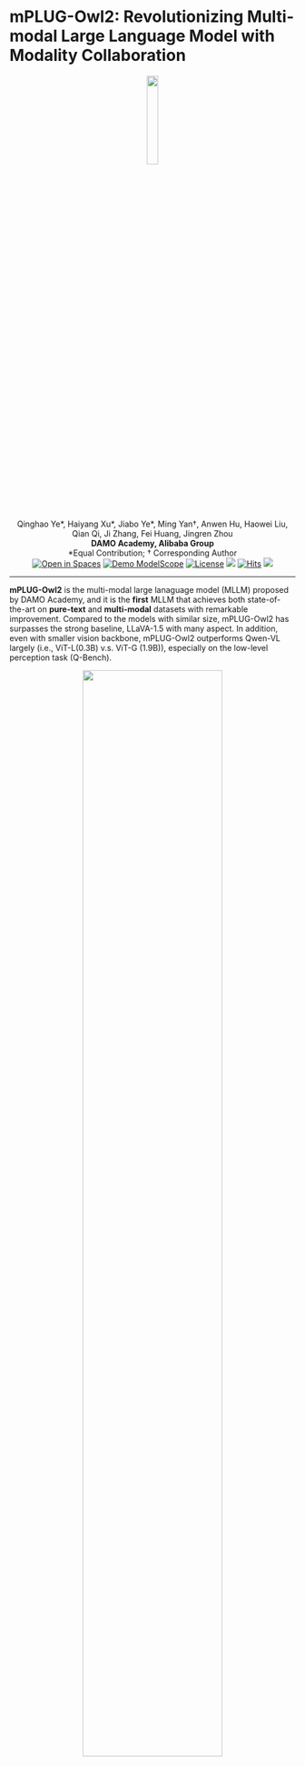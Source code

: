 <div style="display: flex; align-items: center;">
  <h1>mPLUG-Owl2: Revolutionizing Multi-modal Large Language Model with Modality Collaboration</h1>
</div>

<div align="center">
<img src="assets/mplug_owl2_logo.png" width="20%">
</div>

<div align="center">
Qinghao Ye*, Haiyang Xu*, Jiabo Ye*, Ming Yan†, Anwen Hu, Haowei Liu, Qian Qi, Ji Zhang, Fei Huang, Jingren Zhou
</div>
<div align="center">
<strong>DAMO Academy, Alibaba Group</strong>
</div>
<div align="center">
*Equal Contribution; † Corresponding Author
</div>


<div align="center">
    <a href="https://huggingface.co/spaces/MAGAer13/mPLUG-Owl2"><img src="https://huggingface.co/datasets/huggingface/badges/raw/main/open-in-hf-spaces-sm-dark.svg" alt="Open in Spaces"></a>
    <a href="https://modelscope.cn/studios/damo/mPLUG-Owl2/summary"><img src="assets/Demo-ModelScope-brightgreen.svg" alt="Demo ModelScope"></a>
    <a href="https://github.com/X-PLUG/mPLUG-Owl/blob/main/LICENSE"><img src="assets/LICENSE-Apache%20License-blue.svg" alt="License"></a>
    <a href="http://arxiv.org/abs/2311.04257"><img src="assets/Paper-Arxiv-orange.svg" ></a>
    <a href="https://hits.seeyoufarm.com"><img src="https://hits.seeyoufarm.com/api/count/incr/badge.svg?url=https%3A%2F%2Fgithub.com%2FX-PLUG%2FmPLUG-Owl&count_bg=%23E97EBA&title_bg=%23555555&icon=&icon_color=%23E7E7E7&title=visitors&edge_flat=false" alt="Hits"></a>
    <a href="https://twitter.com/qinghao_ye24089"><img src='assets/-twitter-blue.svg'></a>
</div>

---
**mPLUG-Owl2** is the multi-modal large lanaguage model (MLLM) proposed by DAMO Academy, and it is the **first** MLLM that achieves both state-of-the-art on **pure-text** and **multi-modal** datasets with remarkable improvement. Compared to the models with similar size, mPLUG-Owl2 has surpasses the strong baseline, LLaVA-1.5 with many aspect. In addition, even with smaller vision backbone, mPLUG-Owl2 outperforms Qwen-VL largely (i.e., ViT-L(0.3B) v.s. ViT-G (1.9B)), especially on the low-level perception task (Q-Bench).
<div align="center">
<img src="./assets/mplug_owl2_radar.png"  width="70%">
</div>

## News and Updates
* ```2024.02.01``` 🔥🔥🔥 We relaese **mPLUG-Owl2.1**, a Chinese enhanced version of mPLUG-Owl2. The weight is available at [HuggingFace](https://huggingface.co/Mizukiluke/mplug_owl_2_1).
* ```2023.11.08``` 🔥🔥🔥 We relaese **mPLUG-Owl2** on both modelscope and Huggingface. The paper will be released soon for more details about the model, including training details and model performance.


## Performance
### General Vision-Language Benchmark Performance
<table>
<thead>
  <tr>
    <th rowspan="3"></th>
    <th rowspan="3">Method</th>
    <th rowspan="3">#Params</th>
    <th colspan="2">Image Caption</th>
    <th colspan="3">General VQA</th>
    <th colspan="3">General VQA (Zero-shot)</th>
  </tr>
  <tr>
    <th rowspan="2">COCO</th>
    <th rowspan="2">Flickr30K (Zero-shot)</th>
    <th rowspan="2">VQAv2</th>
    <th rowspan="2">OKVQA</th>
    <th rowspan="2">GQA</th>
    <th rowspan="2">VizWizQA</th>
    <th rowspan="2">TextVQA</th>
    <th rowspan="2">SciQA (IMG)</th>
  </tr>
  <tr>
  </tr>
</thead>
<tbody>
  <tr>
    <td rowspan="9">Generalists</td>
    <td>BLIP-2</td>
    <td>8.2B</td>
    <td>-</td>
    <td>74.9</td>
    <td>65.0</td>
    <td>45.9</td>
    <td>41.0</td>
    <td>19.6</td>
    <td>42.5</td>
    <td>61.0</td>
  </tr>
  <tr>
    <td>InstructBLIP</td>
    <td>8.2B</td>
    <td>102.2</td>
    <td>82.4</td>
    <td>-</td>
    <td>-</td>
    <td>49.2</td>
    <td>34.5</td>
    <td>50.1*</td>
    <td>60.5</td>
  </tr>
  <tr>
    <td>Unified-IO-XL</td>
    <td>2.9B</td>
    <td>122.3</td>
    <td>-</td>
    <td>77.9</td>
    <td>54.0</td>
    <td>-</td>
    <td>57.4**</td>
    <td>-</td>
    <td>-</td>
  </tr>
  <tr>
    <td>PaLM-E-12B</td>
    <td>12B</td>
    <td>135.0</td>
    <td>-</td>
    <td>76.2</td>
    <td>55.5</td>
    <td>-</td>
    <td>-</td>
    <td>-</td>
    <td>-</td>
  </tr>
  <tr>
    <td>Shikra</td>
    <td>7.2B</td>
    <td>117.5</td>
    <td>73.9</td>
    <td>77.4</td>
    <td>47.2</td>
    <td>-</td>
    <td>-</td>
    <td>-</td>
    <td>-</td>
  </tr>
  <tr>
    <td>LLaVA-1.5</td>
    <td>7.2B</td>
    <td>-</td>
    <td>-</td>
    <td>78.5</td>
    <td>-</td>
    <td><b>62.0</b></td>
    <td>50.0</td>
    <td>46.1/58.2*</td>
    <td>66.8</td>
  </tr>
  <tr>
    <td>Qwen-VL-Chat</td>
    <td>9.6B</td>
    <td>131.9</td>
    <td>81.0</td>
    <td>78.2</td>
    <td>56.6</td>
    <td>57.5</td>
    <td>38.9</td>
    <td>61.5**</td>
    <td>68.2</td>
  </tr>
  <tr>
    <td><b>mPLUG-Owl2</b></td>
    <td><b>8.2B</b></td>
    <td>137.3</td>
    <td>85.1</td>
    <td>79.4</td>
    <td>57.7</td>
    <td>56.1</td>
    <td>54.5</td>
    <td>54.3/58.2*</td>
    <td>68.7</td>
  </tr>
  <tr>
    <td><b>mPLUG-Owl2.1</b></td>
    <td><b>9.8B</b></td>
    <td><b>135.3</b></td>
    <td><b>78.5</b></td>
    <td><b>79.9</b></td>
    <td><b>58.1</b></td>
    <td>60.3</td>
    <td><b>61.82</b></td>
    <td><b>57.4</b></td>
    <td><b>72.3</b></td>
  </tr>
</tbody>
</table>

- `*` stands for using OCR pipeline input
- `**` denotes the model has trained on the dataset instead of zero-shot setting.
- For zero-shot image captioning, **mPLUG-Owl2** achieves the **SOTA** on Flickr30K.
- For general VQA, **mPLUG-Owl2** achieves the **SOTA** under the same generalist LVLM scale settings. Especially, **without OCR pipeline input and fine-tuning** on TextVQA, mPLUG-Owl2 has achieves remarkable performance and surpasses LLaVA-1.5 by **8.2** point.



### MLLM Benchmark (Zero-shot)
<table>
<thead>
  <tr>
    <th>Method</th>
    <th>Vision Encoder</th>
    <th>Language Model</th>
    <th>MME</th>
    <th>MMBench</th>
    <th>MM-Vet</th>
    <th>SEED-Bench</th>
    <th>Q-Bench</th>
  </tr>
</thead>
<tbody>
  <tr>
    <td>BLIP-2</td>
    <td>ViT-g (1.3B)</td>
    <td>Vicuna (7B)</td>
    <td>1293.84</td>
    <td>-</td>
    <td>22.4</td>
    <td>46.4</td>
    <td>-</td>
  </tr>
  <tr>
    <td>MiniGPT-4</td>
    <td>ViT-g (1.3B)</td>
    <td>Vicuna (7B)</td>
    <td>581.67</td>
    <td>23.0</td>
    <td>22.1</td>
    <td>42.8</td>
    <td>-</td>
  </tr>
  <tr>
    <td>LLaVA</td>
    <td>ViT-L (0.3B)</td>
    <td>Vicuna (7B)</td>
    <td>502.82</td>
    <td>36.2</td>
    <td>28.1</td>
    <td>33.5</td>
    <td>54.7</td>
  </tr>
  <tr>
    <td>mPLUG-Owl</td>
    <td>ViT-L (0.3B)</td>
    <td>LLaMA (7B)</td>
    <td>967.34</td>
    <td>46.6</td>
    <td>-</td>
    <td>34.0</td>
    <td>58.9</td>
  </tr>
  <tr>
    <td>InstructBLIP</td>
    <td>ViT-g (1.3B)</td>
    <td>Vicuna (7B)</td>
    <td>1212.82</td>
    <td>36.0</td>
    <td>26.2</td>
    <td>53.4</td>
    <td>55.8</td>
  </tr>
  <tr>
    <td>LLaMA-Adapter-v2</td>
    <td>ViT-L (0.3B)</td>
    <td>LLaMA (7B)</td>
    <td>1328.40</td>
    <td>39.5</td>
    <td>31.4</td>
    <td>32.7</td>
    <td>58.1</td>
  </tr>
  <tr>
    <td>Otter</td>
    <td>ViT-L (0.3B)</td>
    <td>LLaMA (7B)</td>
    <td>1292.26</td>
    <td>48.3</td>
    <td>24.6</td>
    <td>32.9</td>
    <td>47.2</td>
  </tr>
  <tr>
    <td>Qwen-VL-Chat</td>
    <td>ViT-G (1.9B)</td>
    <td>Qwen (7B)</td>
    <td>1487.58</td>
    <td>60.6</td>
    <td>-</td>
    <td>58.2</td>
    <td>61.6</td>
  </tr>
  <tr>
    <td>LLaVA-1.5</td>
    <td>ViT-L (0.3B)</td>
    <td>Vicuna (7B)</td>
    <td>1510.70</td>
    <td>73.7</td>
    <td>30.5</td>
    <td>58.6</td>
    <td>60.7</td>
  </tr>
  <tr>
    <td><b>mPLUG-Owl2</b></td>
    <td><b>ViT-L (0.3B)</b></td>
    <td><b>LLaMA (7B)</b></td>
    <td>1450.19</td>
    <td>64.5</td>
    <td>36.2</td>
    <td>57.8</td>
    <td>62.9</td>
  </tr>
  <tr>
    <td><b>mPLUG-Owl2.1</b></td>
    <td><b>ViT-G (1.9B)</b></td>
    <td><b>Qwen (7B)</b></td>
    <td><b>1545</b></td>
    <td><b>64.5</b></td>
    <td><b>39.0</b></td>
    <td><b>60.8</b></td>
    <td><b>64.7</b></td>
  </tr>
</tbody>
</table>

### Text Benchmarks
<table>
<thead>
  <tr>
    <th>Method</th>
    <th>MMLU</th>
    <th>BBH</th>
    <th>AGIEval</th>
    <th>ARC-c</th>
    <th>ARC-e</th>
  </tr>
</thead>
<tbody>
  <tr>
    <td>LLaMA-2</td>
    <td>46.8</td>
    <td>38.2</td>
    <td>21.8</td>
    <td>40.3</td>
    <td>56.1</td>
  </tr>
  <tr>
    <td>WizardLM</td>
    <td>38.1</td>
    <td>34.7</td>
    <td>23.2</td>
    <td>47.5</td>
    <td>59.6</td>
  </tr>
  <tr>
    <td>LLaMA-2-Chat</td>
    <td>46.2</td>
    <td>35.6</td>
    <td>28.5</td>
    <td>54.9</td>
    <td>71.6</td>
  </tr>
  <tr>
    <td>Vicuna-v1.5</td>
    <td>51.1</td>
    <td>41.2</td>
    <td>21.2</td>
    <td>56.6</td>
    <td>72.8</td>
  </tr>
  <tr>
    <td><b>mPLUG-Owl2</b></td>
    <td><b>53.4</b></td>
    <td><b>45.0</b></td>
    <td><b>32.7</b></td>
    <td><b>65.8</b></td>
    <td><b>79.9</b></td>
</tbody>
</table>

## Checkpoints
### Huggingface Model Hub
|Model|Phase|Download link|
|-|-|-|
|mPLUG-Owl2 | Pre-training|-|
|mPLUG-Owl2 |Instruction tuning|[Download link](https://huggingface.co/MAGAer13/mplug-owl2-llama2-7b)|
|mPLUG-Owl2.1 |Instruction tuning|[Download link](https://huggingface.co/Mizukiluke/mplug_owl_2_1)|

### Modelscope Model Hub
|Model|Phase|Download link|
|-|-|-|
|mPLUG-Owl2 | Pre-training|-|
|mPLUG-Owl2 | Instruction tuning|[Download link](https://www.modelscope.cn/models/damo/mPLUG-Owl2)|

*Note:* There might be some variation of the performance due to the conversion of the checkpoint. We do our model's training on [Megatron framework](https://github.com/NVIDIA/Megatron-LM/) with Model Parallism (MP=2) by parallalizing vision transformer, visual abstractor, and LLM, which is more efficient than using DeepSpeed Zero-3.

## Usage
### Install
1. Clone this repository and navigate to mPLUG-Owl2 folder
```bash
git clone https://github.com/X-PLUG/mPLUG-Owl.git
cd mPLUG-Owl/mPLUG-Owl2
```

2. Install Package
```Shell
conda create -n mplug_owl2 python=3.10 -y
conda activate mplug_owl2
pip install --upgrade pip
pip install -e .
```

3. Install additional packages for training cases
```
pip install -e ".[train]"
pip install flash-attn --no-build-isolation
```

### Quick Start Code
```python
import torch
from PIL import Image
from transformers import TextStreamer

from mplug_owl2.constants import IMAGE_TOKEN_INDEX, DEFAULT_IMAGE_TOKEN
from mplug_owl2.conversation import conv_templates, SeparatorStyle
from mplug_owl2.model.builder import load_pretrained_model
from mplug_owl2.mm_utils import process_images, tokenizer_image_token, get_model_name_from_path, KeywordsStoppingCriteria

image_file = '' # Image Path
model_path = 'MAGAer13/mplug-owl2-llama2-7b'
query = "Describe the image."

model_name = get_model_name_from_path(model_path)
tokenizer, model, image_processor, context_len = load_pretrained_model(model_path, None, model_name, load_8bit=False, load_4bit=False, device="cuda")

conv = conv_templates["mplug_owl2"].copy()
roles = conv.roles

image = Image.open(image_file).convert('RGB')
max_edge = max(image.size) # We recommand you to resize to squared image for BEST performance.
image = image.resize((max_edge, max_edge))

image_tensor = process_images([image], image_processor)
image_tensor = image_tensor.to(model.device, dtype=torch.float16)

inp = DEFAULT_IMAGE_TOKEN + query
conv.append_message(conv.roles[0], inp)
conv.append_message(conv.roles[1], None)
prompt = conv.get_prompt()

input_ids = tokenizer_image_token(prompt, tokenizer, IMAGE_TOKEN_INDEX, return_tensors='pt').unsqueeze(0).to(model.device)
stop_str = conv.sep2
keywords = [stop_str]
stopping_criteria = KeywordsStoppingCriteria(keywords, tokenizer, input_ids)
streamer = TextStreamer(tokenizer, skip_prompt=True, skip_special_tokens=True)

temperature = 0.7
max_new_tokens = 512

with torch.inference_mode():
    output_ids = model.generate(
        input_ids,
        images=image_tensor,
        do_sample=True,
        temperature=temperature,
        max_new_tokens=max_new_tokens,
        streamer=streamer,
        use_cache=True,
        stopping_criteria=[stopping_criteria])

outputs = tokenizer.decode(output_ids[0, input_ids.shape[1]:]).strip()
print(outputs)
```
### Gradio Web UI Setup Guide
To utilize the Gradio demo locally, follow the instructions below. If you need to compare different checkpoints with multiple model workers, remember that you only need to initiate the controller and the web server **once**.

#### How to Launch a Controller
Use the following command to start a controller:
```Shell
python -m mplug_owl2.serve.controller --host 0.0.0.0 --port 10000
```

#### How to Launch a Gradio Web Server
The next step is to launch a gradio web server using the command below:
```Shell
python -m mplug_owl2.serve.gradio_web_server --controller http://localhost:10000 --model-list-mode reload
```
This command launches the Gradio web interface. You can access the web interface using the URL displayed on your screen. Note that there will be no models listed initially, as we have not launched any model workers. The list will update automatically when a model worker is launched.

#### How to Launch a Model Worker

A model worker performs the inference on the GPU. To launch it, use the following command:

```Shell
python -m mplug_owl2.serve.model_worker --host 0.0.0.0 --controller http://localhost:10000 --port 40000 --worker http://localhost:40000 --model-path MAGAer13/mplug-owl2-llama2-7b
```
Wait until the model loading process is complete and the message "Uvicorn running on ..." appears. Refresh your Gradio web UI to see the newly launched model in the model list.

You can launch multiple workers to compare different model checkpoints within the same Gradio interface. Keep the `--controller` identical, but change the `--port` and `--worker` to different port numbers for each worker.

If you are using an Apple device with an M1 or M2 chip, you can specify the mps device by using the `--device` flag: `--device mps`.

#### How to Use Quantized Inference (4-Bit & 8-Bit)

To reduce the GPU memory footprint, you can run the inference with quantized bits (4-bit or 8-bit) by simply appending `--load-4bit` or `--load-8bit` to the **model worker** command. Here is an example of running with 4-bit quantization 

```Shell
python -m mplug_owl2.serve.model_worker --host 0.0.0.0 --controller http://localhost:10000 --port 40000 --worker http://localhost:40000 --model-path MAGAer13/mplug-owl2-llama2-7b --load-4bit
```

#### How to Launch a Model Worker with Unmerged LoRA Weights
You can launch the model worker with unmerged LoRA weights to save disk space. Here is an example:

```Shell
python -m mplug_owl2.serve.model_worker --host 0.0.0.0 --controller http://localhost:10000 --port 40000 --worker http://localhost:40000 --model-path MAGAer13/mplug-owl2-llama2-7b-lora-sft --model-base MAGAer13/mplug-owl2-llama2-7b
```

### What if I want to run demo just local?
You can use our modified `local_serve` demo, to start the demo using one-line as follows:
```Shell
python -m mplug_owl2.local_serve.local_web_server \
    --model-path MAGAer13/mplug-owl2-llama2-7b \
    --port 56789
```
You also can append `--load-4bit` or `--load-8bit` to the command if you would like to launch the demo in 4-bit or 8bit.

### CLI Inference Guide

You can chat about images using mPLUG-Owl without the Gradio interface. It also supports multiple GPUs, and 4-bit and 8-bit quantized inference. Here is an example command:

```Shell
python -m mplug_owl2.serve.cli \
    --model-path MAGAer13/mplug-owl2-llama2-7b \
    --image-file "mplug_owl2/serve/examples/extreme_ironing.jpg" \
    --load-4bit
```


## Training

Taking finetuning on LLAVA dataset as an example.

### Prepare Training Data
Please refer to [LLaVA](https://github.com/haotian-liu/LLaVA) for data preparation. Note that we do not use `<image>` as the token for image, since it would conflict with some code tags, instead we use `<|image|>` for avoiding such conflict. Besides, we also add the formatting prompt used in LLaVA-1.5 for VQA types data and Multiple Choice data as illustrated follows:
```python
question = "What's the weather like today?"
# VQA like
prompt = f"<|image|>{question}\nAnswer the question using a single word or phrase."

# Multiple Choice like
options = "A. OPTION 1\nB. OPTION 2\nC. OPTION 3"
prompt = f"<|image|>{question}\n{options}\nAnswer with the option’s letter from the given choices directly."
```

### Prepare model checkpoint

You follow the training checkpointing presented above.

### Training scripts

Training script with DeepSpeed ZeRO-3: ```scripts/finetune.sh```.

If you are do not have enough GPU memory:

- Use LoRA: ```scripts/finetune_lora.sh```. Make sure `per_device_train_batch_size*gradient_accumulation_steps` is the same as the provided script for best reproducibility.
- Replace `zero3.json` with `zero3_offload.json` which offloads some parameters to CPU RAM. This slows down the training speed.

New options to note:

- `--freeze_vision_model True`: We freeze the vision transformer by default. If you want training the vision transformer, this option should be set ```False```.
- `--tune_visual_abstractor True`: We training the visual abstractor by default. If you want freeze the abstractor, this option should be set ```False```.

## Evaluation
See Evaluation Instruction [Here](mplug_owl2/evaluate/EVALUATION.md).

## Citation

If you find mPLUG-Owl2 useful for your research and applications, please cite using this BibTeX:
```bibtex
@misc{ye2023mplugowl2,
      title={mPLUG-Owl2: Revolutionizing Multi-modal Large Language Model with Modality Collaboration}, 
      author={Qinghao Ye and Haiyang Xu and Jiabo Ye and Ming Yan and Anwen Hu and Haowei Liu and Qi Qian and Ji Zhang and Fei Huang and Jingren Zhou},
      year={2023},
      eprint={2311.04257},
      archivePrefix={arXiv},
      primaryClass={cs.CL}
}

@misc{ye2023mplugowl,
      title={mPLUG-Owl: Modularization Empowers Large Language Models with Multimodality}, 
      author={Qinghao Ye and Haiyang Xu and Guohai Xu and Jiabo Ye and Ming Yan and Yiyang Zhou and Junyang Wang and Anwen Hu and Pengcheng Shi and Yaya Shi and Chaoya Jiang and Chenliang Li and Yuanhong Xu and Hehong Chen and Junfeng Tian and Qi Qian and Ji Zhang and Fei Huang},
      year={2023},
      eprint={2304.14178},
      archivePrefix={arXiv},
      primaryClass={cs.CL}
}
```

## Acknowledgement

- [LLaVA](https://github.com/haotian-liu/LLaVA): the codebase we built upon. Thanks for the authors of LLaVA for providing the framework.


## Related Projects

* [LLaMA](https://github.com/facebookresearch/llama). A open-source collection of state-of-the-art large pre-trained language models.
* [LLaVA](https://github.com/haotian-liu/LLaVA). A visual instruction tuned vision language model which achieves GPT4 level capabilities.
* [mPLUG](https://github.com/alibaba/AliceMind/tree/main/mPLUG). A vision-language foundation model for both cross-modal understanding and generation.
* [mPLUG-2](https://github.com/alibaba/AliceMind). A multimodal model with a modular design, which inspired our project.
